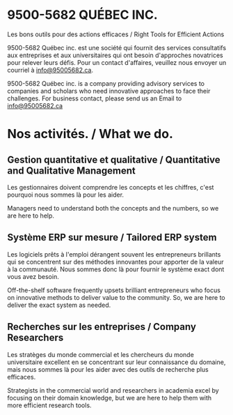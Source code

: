 # 9500-5682 QUÉBEC INC.

Les bons outils pour des actions efficaces / Right Tools for Efficient Actions


9500-5682 Québec inc. est une société qui fournit des services consultatifs aux entreprises et aux universitaires qui ont besoin d'approches novatrices pour relever leurs défis. Pour un contact d'affaires, veuillez nous envoyer un courriel à info@95005682.ca.​

9500-5682 Québec inc. is a company providing advisory services to companies and scholars who need innovative approaches to face their challenges. For business contact, please send us an Email to info@95005682.ca



# Nos activités. / What we do.

## Gestion quantitative et qualitative / Quantitative and Qualitative Management

Les gestionnaires doivent comprendre les concepts et les chiffres, c'est pourquoi nous sommes là pour les aider.

Managers need to understand both the concepts and the numbers, so we are here to help.

## Système ERP sur mesure / Tailored ERP system

Les logiciels prêts à l'emploi dérangent souvent les entrepreneurs brillants qui se concentrent sur des méthodes innovantes pour apporter de la valeur à la communauté. Nous sommes donc là pour fournir le système exact dont vous avez besoin.

Off-the-shelf software frequently upsets brilliant entrepreneurs who focus on innovative methods to deliver value to the community. So, we are here to deliver the exact system as needed.  

## Recherches sur les entreprises / Company Researchers
Les stratèges du monde commercial et les chercheurs du monde universitaire excellent en se concentrant sur leur connaissance du domaine, mais nous sommes là pour les aider avec des outils de recherche plus efficaces.

Strategists in the commercial world and researchers in academia excel by focusing on their domain knowledge, but we are here to help them with more efficient research tools.
